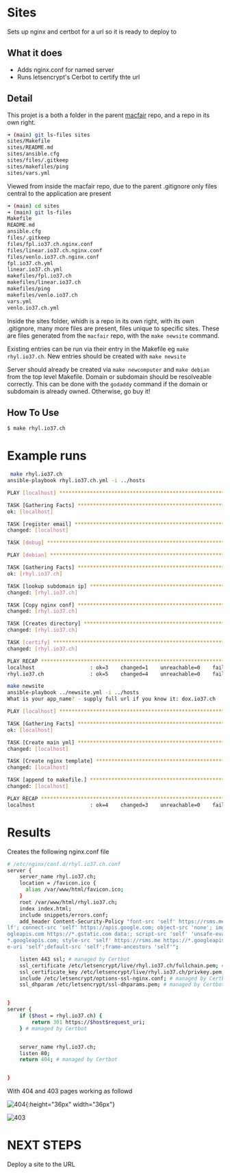 # Sites

Sets up nginx and certbot for a url so it is ready to deploy to

## What it does

- Adds nginx.conf for named server
- Runs letsencrypt's Cerbot to certify thte url

## Detail

This projet is a both a folder in the parent [macfair](https://github.com/cerioc/macfair) repo, and a repo in its own right.

```bash
➜ (main) git ls-files sites
sites/Makefile
sites/README.md
sites/ansible.cfg
sites/files/.gitkeep
sites/makefiles/ping
sites/vars.yml
```

Viewed from inside the macfair repo, due to the parent .gitignore only files central to the application are present

```bash
➜ (main) cd sites
➜ (main) git ls-files
Makefile
README.md
ansible.cfg
files/.gitkeep
files/fpl.io37.ch.nginx.conf
files/linear.io37.ch.nginx.conf
files/venlo.io37.ch.nginx.conf
fpl.io37.ch.yml
linear.io37.ch.yml
makefiles/fpl.io37.ch
makefiles/linear.io37.ch
makefiles/ping
makefiles/venlo.io37.ch
vars.yml
venlo.io37.ch.yml
```

Inside the sites folder, whidh is a repo in its own right, with its own .gitignore, many more files are present, files unique to specific sites. These are files generated from the `macfair` repo, with the `make newsite` command.

Existing entries can be run via their entry in the Makefile eg `make rhyl.io37.ch`. New entries should be created with `make newsite`

Server should already be created via `make newcomputer` and `make debian` from the top level Makefile. Domain or subdomain should be resolveable correctly. This can be done with the `godaddy` command if the domain or subdomain is already owned. Otherwise, go buy it!

## How To Use

```bash
$ make rhyl.io37.ch
```

# Example runs

```bash
 make rhyl.io37.ch
ansible-playbook rhyl.io37.ch.yml -i ../hosts

PLAY [localhost] **********************************************************************************************************************

TASK [Gathering Facts] ****************************************************************************************************************
ok: [localhost]

TASK [register email] *****************************************************************************************************************
changed: [localhost]

TASK [debug] **************************************************************************************************************************

PLAY [debian] *************************************************************************************************************************

TASK [Gathering Facts] ****************************************************************************************************************
ok: [rhyl.io37.ch]

TASK [lookup subdomain ip] ************************************************************************************************************
changed: [rhyl.io37.ch]

TASK [Copy nginx conf] ****************************************************************************************************************
changed: [rhyl.io37.ch]

TASK [Creates directory] **************************************************************************************************************
changed: [rhyl.io37.ch]

TASK [certify] ************************************************************************************************************************
changed: [rhyl.io37.ch]

PLAY RECAP ****************************************************************************************************************************
localhost                  : ok=3    changed=1    unreachable=0    failed=0    skipped=0    rescued=0    ignored=0
rhyl.io37.ch               : ok=5    changed=4    unreachable=0    failed=0    skipped=0    rescued=0    ignored=0
```

```bash
make newsite
ansible-playbook ../newsite.yml -i ../hosts
What is your app_name? - supply full url if you know it: dox.io37.ch

PLAY [localhost] **********************************************************************************************************************

TASK [Gathering Facts] ****************************************************************************************************************
ok: [localhost]

TASK [Create main yml] ****************************************************************************************************************
changed: [localhost]

TASK [Create nginx template] **********************************************************************************************************
changed: [localhost]

TASK [append to makefile.] ************************************************************************************************************
changed: [localhost]

PLAY RECAP ****************************************************************************************************************************
localhost                  : ok=4    changed=3    unreachable=0    failed=0    skipped=0    rescued=0    ignored=0
```

# Results

Creates the following nginx.conf file

```bash
# /etc/nginx/conf.d/rhyl.io37.ch.conf
server {
    server_name rhyl.io37.ch;
    location = /favicon.ico {
      alias /var/www/html/favicon.ico;
    }
    root /var/www/html/rhyl.io37.ch;
    index index.html;
    include snippets/errors.conf;
    add_header Content-Security-Policy "font-src 'self' https://rsms.me  https://*.gstatic.com data:; frame-src 'se
lf'; connect-src 'self' https://apis.google.com; object-src 'none'; img-src 'self' https://*.ggpht.com https://*.go
ogleapis.com https://*.gstatic.com data:; script-src 'self' 'unsafe-eval' 'unsafe-inline' https://d3js.org https://
*.googleapis.com; style-src 'self' https://rsms.me https://*.googleapis.com 'unsafe-inline';form-action 'self'; bas
e-uri 'self';default-src 'self';frame-ancestors 'self'";

    listen 443 ssl; # managed by Certbot
    ssl_certificate /etc/letsencrypt/live/rhyl.io37.ch/fullchain.pem; # managed by Certbot
    ssl_certificate_key /etc/letsencrypt/live/rhyl.io37.ch/privkey.pem; # managed by Certbot
    include /etc/letsencrypt/options-ssl-nginx.conf; # managed by Certbot
    ssl_dhparam /etc/letsencrypt/ssl-dhparams.pem; # managed by Certbot


}
server {
    if ($host = rhyl.io37.ch) {
        return 301 https://$host$request_uri;
    } # managed by Certbot


    server_name rhyl.io37.ch;
    listen 80;
    return 404; # managed by Certbot


}
```

With 404 and 403 pages working as followd

![404](../docs/404.png){:height="36px" width="36px"}

![403](../docs/403.png "403")

# NEXT STEPS

Deploy a site to the URL
